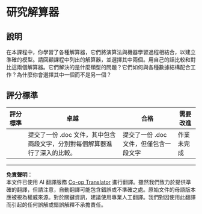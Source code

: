 <!--
CO_OP_TRANSLATOR_METADATA:
{
  "original_hash": "de6025f96841498b0577e9d1aee18d1f",
  "translation_date": "2025-08-29T21:44:27+00:00",
  "source_file": "4-Classification/2-Classifiers-1/assignment.md",
  "language_code": "mo"
}
-->
# 研究解算器
## 說明

在本課程中，你學習了各種解算器，它們將演算法與機器學習過程相結合，以建立準確的模型。請回顧課程中列出的解算器，並選擇其中兩個。用自己的話比較和對比這兩個解算器。它們解決的是什麼類型的問題？它們如何與各種數據結構配合工作？為什麼你會選擇其中一個而不是另一個？

## 評分標準

| 評分標準 | 卓越                                                                                          | 合格                                           | 需要改進                     |
| -------- | --------------------------------------------------------------------------------------------- | ---------------------------------------------- | ---------------------------- |
|          | 提交了一份 .doc 文件，其中包含兩段文字，分別對每個解算器進行了深入的比較。                     | 提交了一份 .doc 文件，但僅包含一段文字          | 作業未完成                   |

---

**免責聲明**：  
本文件已使用 AI 翻譯服務 [Co-op Translator](https://github.com/Azure/co-op-translator) 進行翻譯。雖然我們致力於提供準確的翻譯，但請注意，自動翻譯可能包含錯誤或不準確之處。原始文件的母語版本應被視為權威來源。對於關鍵資訊，建議使用專業人工翻譯。我們對因使用此翻譯而引起的任何誤解或錯誤解釋不承擔責任。